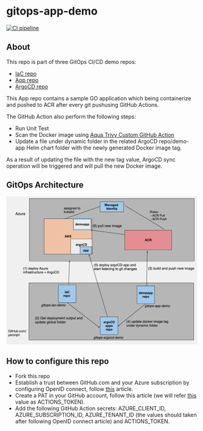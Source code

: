# gitops-app-demo

[![CI pipeline](https://github.com/yaronpri/gitops-app-demo/actions/workflows/onPush.yaml/badge.svg)](https://github.com/yaronpri/gitops-app-demo/actions/workflows/onPush.yaml)

## About
This repo is part of three GitOps CI/CD demo repos:
- [IaC repo](https://github.com/yaronpri/gitops-iac-demo)
- [App repo](https://github.com/yaronpri/gitops-app-demo)
- [ArgoCD repo](https://github.com/yaronpri/gitops-argocd-demo)

This App repo contains a sample GO application which being containerize and pushed to ACR after every git pushusing GitHub Actions.

The GitHub Action also perform the following steps:
- Run Unit Test
- Scan the Docker image using [Aqua Trivy Custom GitHub Action](https://github.com/marketplace/actions/aqua-security-trivy)
- Update a file under dynamic folder in the related ArgoCD repo/demo-app Helm chart folder with the newly generated Docker image tag.

As a result of updating the file with the new tag value, ArgoCD sync operation will be triggered and will pull the new Docker image.

## GitOps Architecture 
![alt text](design/design.png)

## How to configure this repo
- Fork this repo
- Establish a trust between GitHub.com and your Azure subscription by configuring OpenID connect, follow [this](https://docs.github.com/en/actions/deployment/security-hardening-your-deployments/configuring-openid-connect-in-azure) article.
- Create a PAT in your GitHub account, follow this article (we will refer [this](https://docs.github.com/en/authentication/keeping-your-account-and-data-secure/creating-a-personal-access-token) value as ACTIONS_TOKEN).
- Add the following GitHub Action secrets: AZURE_CLIENT_ID, AZURE_SUBSCRIPTION_ID, AZURE_TENANT_ID (the values should taken after following OpenID connect article) and ACTIONS_TOKEN.
